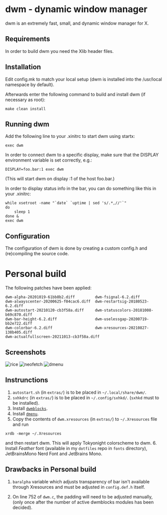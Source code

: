 dwm - dynamic window manager
============================
dwm is an extremely fast, small, and dynamic window manager for X.


Requirements
------------
In order to build dwm you need the Xlib header files.


Installation
------------
Edit config.mk to match your local setup (dwm is installed into
the /usr/local namespace by default).

Afterwards enter the following command to build and install dwm (if
necessary as root):

    make clean install


Running dwm
-----------
Add the following line to your .xinitrc to start dwm using startx:

    exec dwm

In order to connect dwm to a specific display, make sure that
the DISPLAY environment variable is set correctly, e.g.:

    DISPLAY=foo.bar:1 exec dwm

(This will start dwm on display :1 of the host foo.bar.)

In order to display status info in the bar, you can do something
like this in your .xinitrc:

    while xsetroot -name "`date` `uptime | sed 's/.*,//'`"
    do
    	sleep 1
    done &
    exec dwm


Configuration
-------------
The configuration of dwm is done by creating a custom config.h
and (re)compiling the source code.

# Personal build
The following patches have been applied:
```
dwm-alpha-20201019-61bb8b2.diff         dwm-fsignal-6.2.diff
dwm-alwayscenter-20200625-f04cac6.diff  dwm-restartsig-20180523-6.2.diff
dwm-autostart-20210120-cb3f58a.diff     dwm-statuscolors-20181008-b69c870.diff
dwm-bar-height-6.2.diff                 dwm-uselessgap-20200719-bb2e722.diff
dwm-colorbar-6.2.diff                   dwm-xresources-20210827-138b405.diff
dwm-actualfullscreen-20211013-cb3f58a.diff
```

## Screenshots
![rice](https://0x0.st/-C5T.png)
![neofetch](https://0x0.st/-C5A.png)
![dmenu](https://0x0.st/-C5B.png)

## Instrunctions
1. `autostart.sh` (in `extras/`) is to be placed in `~/.local/share/dwm/`.
2. `sxhkdrc` (in `extras/`) is to be placed in `~/.config/sxhkd/`. (`sxhkd` must to be installed).
3. Install [`dwmblocks`](https://github.com/mrishu/dwmblocks).
4. Install [`dmenu`](https://github.com/mrishu/dmenu).
5. Copy the contents of `dwm.xresources` (in `extras/`) to `~/.Xresources` file and run
```
xrdb -merge ~/.Xresources
```
and then restart dwm. This will apply Tokyonight colorscheme to dwm.
6. Install _Feather_ font (available in my `dotfiles` repo in `fonts` directory), JetBrainsMono Nerd Font and 
JetBrains Mono.

## Drawbacks in Personal build
1. `baralpha` variable which adjusts transparency of bar isn't available through
Xresources and must be adjusted in `config.def.h` itself.

2. On line 752 of `dwm.c`, the padding will need to be adjusted manually, 
(only once after the number of active dwmblocks modules has been decided).
